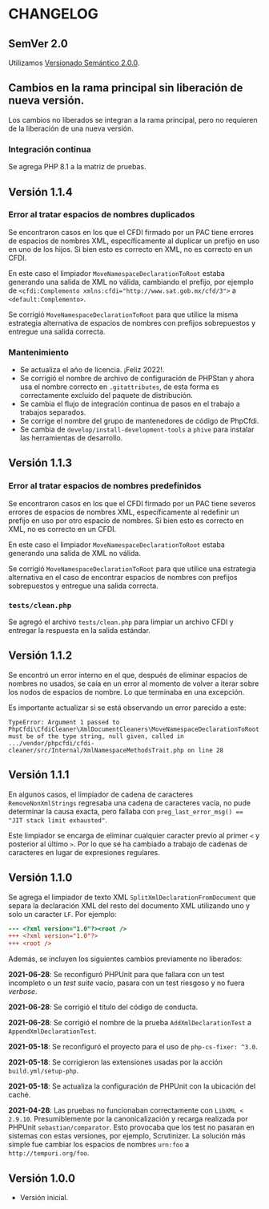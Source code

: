 # CHANGELOG

## SemVer 2.0

Utilizamos [Versionado Semántico 2.0.0](SEMVER.md).

## Cambios en la rama principal sin liberación de nueva versión.

Los cambios no liberados se integran a la rama principal, pero no requieren de la liberación de una nueva versión.

### Integración continua

Se agrega PHP 8.1 a la matriz de pruebas.

## Versión 1.1.4

### Error al tratar espacios de nombres duplicados

Se encontraron casos en los que el CFDI firmado por un PAC tiene errores de espacios de nombres XML,
específicamente al duplicar un prefijo en uso en uno de los hijos. Si bien esto es correcto en XML,
no es correcto en un CFDI.

En este caso el limpiador `MoveNamespaceDeclarationToRoot` estaba generando una salida de XML no válida,
cambiando el prefijo, por ejemplo de `<cfdi:Complemento xmlns:cfdi="http://www.sat.gob.mx/cfd/3">`
a `<default:Complemento>`.

Se corrigió `MoveNamespaceDeclarationToRoot` para que utilice la misma estrategia alternativa de
espacios de nombres con prefijos sobrepuestos y entregue una salida correcta.

### Mantenimiento

- Se actualiza el año de licencia. ¡Feliz 2022!.
- Se corrigió el nombre de archivo de configuración de PHPStan y ahora usa el nombre correcto en `.gitattributes`,
de esta forma es correctamente excluido del paquete de distribución.
- Se cambia el flujo de integración continua de pasos en el trabajo a trabajos separados.
- Se corrige el nombre del grupo de mantenedores de código de PhpCfdi.
- Se cambia de `develop/install-development-tools` a `phive` para instalar las herramientas de desarrollo.

## Versión 1.1.3

### Error al tratar espacios de nombres predefinidos

Se encontraron casos en los que el CFDI firmado por un PAC tiene severos errores de espacios de nombres XML,
específicamente al redefinir un prefijo en uso por otro espacio de nombres. Si bien esto es correcto en XML,
no es correcto en un CFDI.

En este caso el limpiador `MoveNamespaceDeclarationToRoot` estaba generando una salida de XML no válida.

Se corrigió `MoveNamespaceDeclarationToRoot` para que utilice una estrategia alternativa en el caso de encontrar
espacios de nombres con prefijos sobrepuestos y entregue una salida correcta.

### `tests/clean.php`

Se agregó el archivo `tests/clean.php` para limpiar un archivo CFDI y entregar la respuesta en la salida estándar.

## Versión 1.1.2

Se encontró un error interno en el que, después de eliminar espacios de nombres no usados, se caía en un error
al momento de volver a iterar sobre los nodos de espacios de nombre. Lo que terminaba en una excepción.

Es importante actualizar si se está observando un error parecido a este:

```
TypeError: Argument 1 passed to PhpCfdi\CfdiCleaner\XmlDocumentCleaners\MoveNamespaceDeclarationToRoot::isNamespaceReserved()
must be of the type string, null given, called in .../vendor/phpcfdi/cfdi-cleaner/src/Internal/XmlNamespaceMethodsTrait.php on line 28
```

## Versión 1.1.1

En algunos casos, el limpiador de cadena de caracteres `RemoveNonXmlStrings` regresaba una cadena de caracteres vacía,
no pude determinar la causa exacta, pero fallaba con `preg_last_error_msg() == "JIT stack limit exhausted"`.

Este limpiador se encarga de eliminar cualquier caracter previo al primer `<` y posterior al último `>`.
Por lo que se ha cambiado a trabajo de cadenas de caracteres en lugar de expresiones regulares.

## Versión 1.1.0

Se agrega el limpiador de texto XML `SplitXmlDeclarationFromDocument` que separa la declaración XML del resto del
documento XML utilizando uno y solo un caracter `LF`. Por ejemplo:

```diff
--- <?xml version="1.0"?><root />
+++ <?xml version="1.0"?>
+++ <root />
```

Además, se incluyen los siguientes cambios previamente no liberados:

**2021-06-28**: Se reconfiguró PHPUnit para que fallara con un test incompleto o un *test suite* vacío,
pasara con un test riesgoso y no fuera *verbose*. 

**2021-06-28**: Se corrigió el título del código de conducta.

**2021-06-28**: Se corrigió el nombre de la prueba `AddXmlDeclarationTest` a `AppendXmlDeclarationTest`.

**2021-05-18**: Se reconfiguró el proyecto para el uso de `php-cs-fixer: ^3.0`.

**2021-05-18**: Se corrigieron las extensiones usadas por la acción `build.yml/setup-php`.

**2021-05-18**: Se actualiza la configuración de PHPUnit con la ubicación del caché.

**2021-04-28**: Las pruebas no funcionaban correctamente con `LibXML < 2.9.10`.
Presumiblemente por la canonicalización y recarga realizada por PHPUnit `sebastian/comparator`.
Esto provocaba que los test no pasaran en sistemas con estas versiones, por ejemplo, Scrutinizer.
La solución más simple fue cambiar los espacios de nombres `urn:foo` a `http://tempuri.org/foo`.

## Versión 1.0.0

- Versión inicial.
